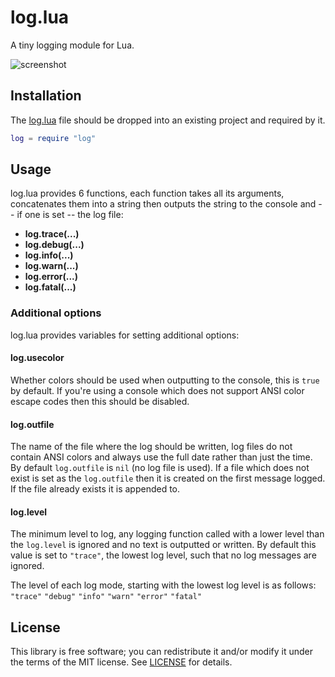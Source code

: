 # log.lua

A tiny logging module for Lua.

![screenshot](https://user-images.githubusercontent.com/82697845/149633691-53690bae-bde5-4d15-8c77-731dec3d3066.png)

## Installation

The [log.lua](log.lua?raw=1) file should be dropped into an existing project
and required by it.

```lua
log = require "log"
```

## Usage

log.lua provides 6 functions, each function takes all its arguments,
concatenates them into a string then outputs the string to the console and --
if one is set -- the log file:

* **log.trace(...)**
* **log.debug(...)**
* **log.info(...)**
* **log.warn(...)**
* **log.error(...)**
* **log.fatal(...)**

### Additional options

log.lua provides variables for setting additional options:

#### log.usecolor

Whether colors should be used when outputting to the console, this is `true` by
default. If you're using a console which does not support ANSI color escape
codes then this should be disabled.

#### log.outfile

The name of the file where the log should be written, log files do not contain
ANSI colors and always use the full date rather than just the time. By default
`log.outfile` is `nil` (no log file is used). If a file which does not exist is
set as the `log.outfile` then it is created on the first message logged. If the
file already exists it is appended to.

#### log.level

The minimum level to log, any logging function called with a lower level than
the `log.level` is ignored and no text is outputted or written. By default this
value is set to `"trace"`, the lowest log level, such that no log messages are
ignored.

The level of each log mode, starting with the lowest log level is as follows:
`"trace"` `"debug"` `"info"` `"warn"` `"error"` `"fatal"`

## License

This library is free software; you can redistribute it and/or modify it under
the terms of the MIT license. See [LICENSE](license.md) for details.
